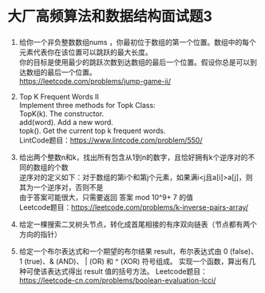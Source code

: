 # 大厂高频算法和数据结构面试题3

### 

1. 给你一个非负整数数组nums ，你最初位于数组的第一个位置。数组中的每个元素代表你在该位置可以跳跃的最大长度。  
   你的目标是使用最少的跳跃次数到达数组的最后一个位置。假设你总是可以到达数组的最后一个位置。  
   https://leetcode.com/problems/jump-game-ii/  





2. Top K Frequent Words II  
   Implement three methods for Topk Class:  
   TopK(k). The constructor.  
   add(word). Add a new word.  
   topk(). Get the current top k frequent words.  
   LintCode题目：https://www.lintcode.com/problem/550/  






3. 给出两个整数n和k，找出所有包含从1到n的数字，且恰好拥有k个逆序对的不同的数组的个数  
   逆序对的定义如下：对于数组的第i个和第j个元素，如果满i<j且a[i]>a[j]，则其为一个逆序对，否则不是  
   由于答案可能很大，只需要返回 答案 mod 10^9+ 7 的值  
   Leetcode题目：https://leetcode.com/problems/k-inverse-pairs-array/






4. 给定一棵搜索二叉树头节点，转化成首尾相接的有序双向链表（节点都有两个方向的指针）






5. 给定一个布尔表达式和一个期望的布尔结果 result，布尔表达式由 0 (false)、1 (true)、& (AND)、 | (OR) 和 ^ (XOR) 符号组成。
   实现一个函数，算出有几种可使该表达式得出 result 值的括号方法。
   Leetcode题目：https://leetcode-cn.com/problems/boolean-evaluation-lcci/








